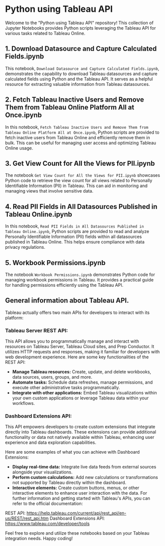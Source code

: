 # Python using Tableau API

Welcome to the "Python using Tableau API" repository! This collection of Jupyter Notebooks provides Python scripts leveraging the Tableau API for various tasks related to Tableau Online.

## 1. Download Datasource and Capture Calculated Fields.ipynb

This notebook, `Download Datasource and Capture Calculated Fields.ipynb`, demonstrates the capability to download Tableau datasources and capture calculated fields using Python and the Tableau API. It serves as a helpful resource for extracting valuable information from Tableau datasources.

## 2. Fetch Tableau Inactive Users and Remove Them from Tableau Online Platform All at Once.ipynb

In this notebook, `Fetch Tableau Inactive Users and Remove Them from Tableau Online Platform All at Once.ipynb`, Python scripts are provided to fetch inactive users from Tableau Online and efficiently remove them in bulk. This can be useful for managing user access and optimizing Tableau Online usage.

## 3. Get View Count for All the Views for PII.ipynb

The notebook `Get View Count for All the Views for PII.ipynb` showcases Python code to retrieve the view count for all views related to Personally Identifiable Information (PII) in Tableau. This can aid in monitoring and managing views that involve sensitive data.

## 4. Read PII Fields in All Datasources Published in Tableau Online.ipynb

In this notebook, `Read PII Fields in All Datasources Published in Tableau Online.ipynb`, Python scripts are provided to read and analyze Personally Identifiable Information (PII) fields within all datasources published in Tableau Online. This helps ensure compliance with data privacy regulations.

## 5. Workbook Permissions.ipynb

The notebook `Workbook Permissions.ipynb` demonstrates Python code for managing workbook permissions in Tableau. It provides a practical guide for handling permissions efficiently using the Tableau API.

## General information about Tableau API.

Tableau actually offers two main APIs for developers to interact with its platform:

### Tableau Server REST API: 
This API allows you to programmatically manage and interact with resources on Tableau Server, Tableau Cloud sites, and Prep Conductor. It utilizes HTTP requests and responses, making it familiar for developers with web development experience.
Here are some key functionalities of the REST API:
* __Manage Tableau resources:__ Create, update, and delete workbooks, data sources, users, groups, and more.
* __Automate tasks:__ Schedule data refreshes, manage permissions, and execute other administrative tasks programmatically.
* __Integrate with other applications:__ Embed Tableau visualizations within your own custom applications or leverage Tableau data within your workflows.


### Dashboard Extensions API: 
This API empowers developers to create custom extensions that integrate directly into Tableau dashboards. These extensions can provide additional functionality or data not natively available within Tableau, enhancing user experience and data exploration capabilities.


Here are some examples of what you can achieve with Dashboard Extensions:
* __Display real-time data:__ Integrate live data feeds from external sources alongside your visualizations.
* __Perform custom calculations:__ Add new calculations or transformations not supported by Tableau directly within the dashboard.
* __Interactive elements:__ Create custom buttons, menus, or other interactive elements to enhance user interaction with the data.
For further information and getting started with Tableau's APIs, you can refer to the official documentation:

REST API: https://help.tableau.com/current/api/rest_api/en-us/REST/rest_api.htm
Dashboard Extensions API: https://www.tableau.com/developer/tools

Feel free to explore and utilize these notebooks based on your Tableau integration needs. Happy coding!

